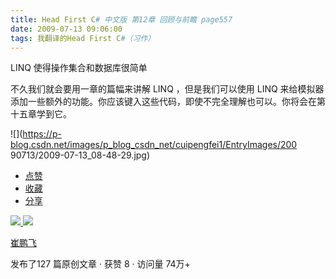 ```yaml
---
title: Head First C# 中文版 第12章 回顾与前瞻 page557
date: 2009-07-13 09:06:00
tags: 我翻译的Head First C#（习作）
---
```

LINQ  使得操作集合和数据库很简单

  

不久我们就会要用一章的篇幅来讲解  LINQ  ，但是我们可以使用  LINQ
来给模拟器添加一些额外的功能。你应该键入这些代码，即使不完全理解也可以。你将会在第十五章学到它。

  

![](https://p-blog.csdn.net/images/p_blog_csdn_net/cuipengfei1/EntryImages/200
90713/2009-07-13_08-48-29.jpg)

  * [ 点赞  ](javascript:;)
  * [ 收藏  ](javascript:;)
  * [ 分享 ](javascript:;)

[ ![](https://profile.csdnimg.cn/5/2/5/3_cuipengfei1)
![](https://g.csdnimg.cn/static/user-reg-year/1x/11.png)
](https://blog.csdn.net/cuipengfei1)

[ 崔鹏飞 ](https://blog.csdn.net/cuipengfei1)

发布了127 篇原创文章  ·  获赞 8  ·  访问量 74万+

